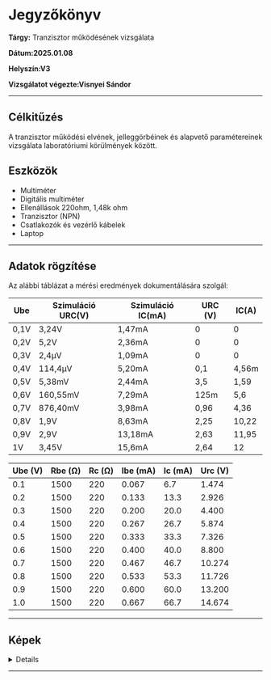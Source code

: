 # Jegyzőkönyv

**Tárgy:** Tranzisztor működésének vizsgálata

**Dátum:2025.01.08**

**Helyszín:V3**

**Vizsgálatot végezte:Visnyei Sándor** 

---

## Célkitűzés
A tranzisztor működési elvének, jelleggörbéinek és alapvető paramétereinek vizsgálata laboratóriumi körülmények között.

## Eszközök
- Multiméter
- Digitális multiméter
- Ellenállások 220ohm, 1,48k ohm
- Tranzisztor (NPN)
- Csatlakozók és vezérlő kábelek
- Laptop

---

## Adatok rögzítése
Az alábbi táblázat a mérési eredmények dokumentálására szolgál:
 
|      Ube       |   Szimuláció URC(V)     |   Szimuláció IC(mA)  |          URC (V)         |       IC(A)         |   
|----------------|-------------------------|----------------------|--------------------------|---------------------|
|       0,1V     |           3,24V         |        1,47mA        |            0             |         0           |  
|       0,2V     |           5,2V          |        2,36mA        |            0             |         0           |   
|       0,3V     |           2,4μV         |        1,09mA        |            0             |         0           |  
|       0,4V     |           114,4μV       |        5,20mA        |           0,1            |        4,56m        | 
|       0,5V     |           5,38mV        |        2,44mA        |           3,5            |        1,59         | 
|       0,6V     |           160,55mV      |        7,29mA        |           125m           |        5,6          |  
|       0,7V     |           876,40mV      |        3,98mA        |           0,96           |        4,36         |  
|       0,8V     |           1,9V          |        8,63mA        |           2,25           |        10,22        | 
|       0,9V     |           2,9V          |        13,18mA       |           2,63           |         11,95       |  
|       1V       |           3,45V         |        15,6mA        |           2,64           |         12          | 





| Ube (V) | Rbe (Ω) | Rc (Ω) | Ibe (mA)    | Ic (mA)   | Urc (V) |
|---------|---------|--------|-------------|-----------|---------|
| 0.1     | 1500    | 220    | 0.067       | 6.7       | 1.474   |
| 0.2     | 1500    | 220    | 0.133       | 13.3      | 2.926   |
| 0.3     | 1500    | 220    | 0.200       | 20.0      | 4.400   |
| 0.4     | 1500    | 220    | 0.267       | 26.7      | 5.874   |
| 0.5     | 1500    | 220    | 0.333       | 33.3      | 7.326   |
| 0.6     | 1500    | 220    | 0.400       | 40.0      | 8.800   |
| 0.7     | 1500    | 220    | 0.467       | 46.7      | 10.274  |
| 0.8     | 1500    | 220    | 0.533       | 53.3      | 11.726  |
| 0.9     | 1500    | 220    | 0.600       | 60.0      | 13.200  |
| 1.0     | 1500    | 220    | 0.667       | 66.7      | 14.674  |

---

## Képek 

<details>
   <img src="https://sancy1021.github.io/Tavkozles/Tranzisztor működésének vizsgálata/5d74a80b-682f-4cab-89c6-8648f2204e89.jpg"/>
   <img src="https://sancy1021.github.io/Tavkozles/Tranzisztor működésének vizsgálata/Képernyőkép 2025-01-08 102638.png"/>
   <img src="https://sancy1021.github.io/Tavkozles/Tranzisztor működésének vizsgálata/bf1fd004-d72f-4454-beb5-e13d4f4268f5.jpg"/>
</details>   

---
